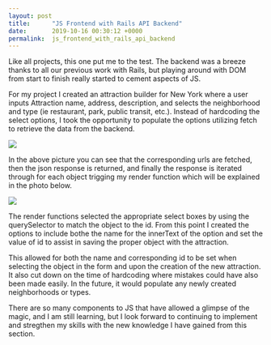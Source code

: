 ```yaml
---
layout: post
title:      "JS Frontend with Rails API Backend"
date:       2019-10-16 00:30:12 +0000
permalink:  js_frontend_with_rails_api_backend
---
```



Like all projects, this one put me to the test. The backend was a breeze thanks to all our previous work with Rails, but playing around with DOM from start to finish really started to cement aspects of JS. 

For my project I created an attraction builder for New York where a user inputs Attraction name, address, description, and selects the neighborhood and type (ie restaurant, park, public transit, etc.). Instead of hardcoding the select options, I took the opportunity to populate the options utilizing fetch to retrieve the data from the backend.

![](https://drive.google.com/file/d/1F6yQLv_zrGRWKhZOsfhyNIeXgSYPIKmw/view?usp=sharing)

In the above picture you can see that the corresponding urls are fetched, then the json response is returned, and finally the response is iterated through for each object trigging my render function which will be explained in the photo below.

![](https://drive.google.com/open?id=1nZtUeHc3UF_J5gqfKWGkHo_PmX0eTPrPhttp://)

The render functions selected the appropriate select boxes by using the querySelector to match the object to the id. From this point I created the options to include bothe the name for the innerText of the option and set the value of id to assist in saving the proper object with the attraction.

This allowed for both the name and corresponding id to be set when selecting the object in the form and upon the creation of the new attraction. It also cut down on the time of hardcoding where mistakes could have also been made easily. In the future, it would populate any newly created neighborhoods or types.

There are so many components to JS that have allowed a glimpse of the magic, and I am still learning, but I look forward to continuing to implement and stregthen my skills with the new knowledge I have gained from this section.






